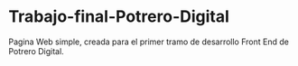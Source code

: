 # Trabajo-final-Potrero-Digital
Pagina Web simple, creada para el primer tramo de desarrollo Front End de Potrero Digital.

